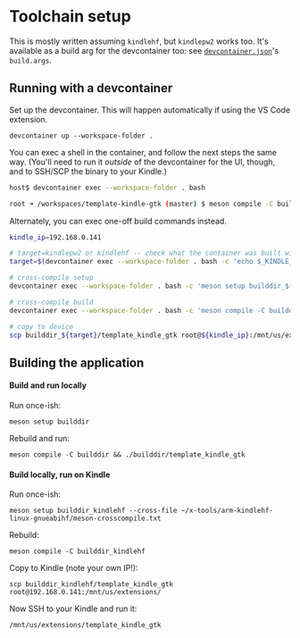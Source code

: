 # Toolchain setup

This is mostly written assuming `kindlehf`, but `kindlepw2` works too.
It's available as a build arg for the devcontainer too: see [`devcontainer.json`](.devcontainer/devcontainer.json)'s `build.args`.

## Running with a devcontainer

Set up the devcontainer. This will happen automatically if using the VS Code extension.

```
devcontainer up --workspace-folder .
```

You can exec a shell in the container, and follow the next steps the same way. (You'll need to run it _outside_ of the devcontainer for the UI, though, and to SSH/SCP the binary to your Kindle.)

```bash
host$ devcontainer exec --workspace-folder . bash

root ➜ /workspaces/template-kindle-gtk (master) $ meson compile -C builddir_$_KINDLE_TARGET_PLATFORM
```

Alternately, you can exec one-off build commands instead.

```bash
kindle_ip=192.168.0.141

# target=kindlepw2 or kindlehf -- check what the container was built with
target=$(devcontainer exec --workspace-folder . bash -c 'echo $_KINDLE_TARGET_PLATFORM')

# cross-compile setup
devcontainer exec --workspace-folder . bash -c 'meson setup builddir_${_KINDLE_TARGET_PLATFORM} --cross-file /root/x-tools/arm-${_KINDLE_TARGET_PLATFORM}-linux-*/meson-crosscompile.txt'

# cross-compile build
devcontainer exec --workspace-folder . bash -c 'meson compile -C builddir_${_KINDLE_TARGET_PLATFORM}'

# copy to device
scp builddir_${target}/template_kindle_gtk root@${kindle_ip}:/mnt/us/extensions/
```

## Building the application

#### Build and run locally

Run once-ish:
```
meson setup builddir
```

Rebuild and run:
```
meson compile -C builddir && ./builddir/template_kindle_gtk
```

#### Build locally, run on Kindle

Run once-ish:

```
meson setup builddir_kindlehf --cross-file ~/x-tools/arm-kindlehf-linux-gnueabihf/meson-crosscompile.txt
```

Rebuild:
```
meson compile -C builddir_kindlehf
```

Copy to Kindle (note your own IP!):

```
scp builddir_kindlehf/template_kindle_gtk root@192.168.0.141:/mnt/us/extensions/
```

Now SSH to your Kindle and run it:

```
/mnt/us/extensions/template_kindle_gtk
```
